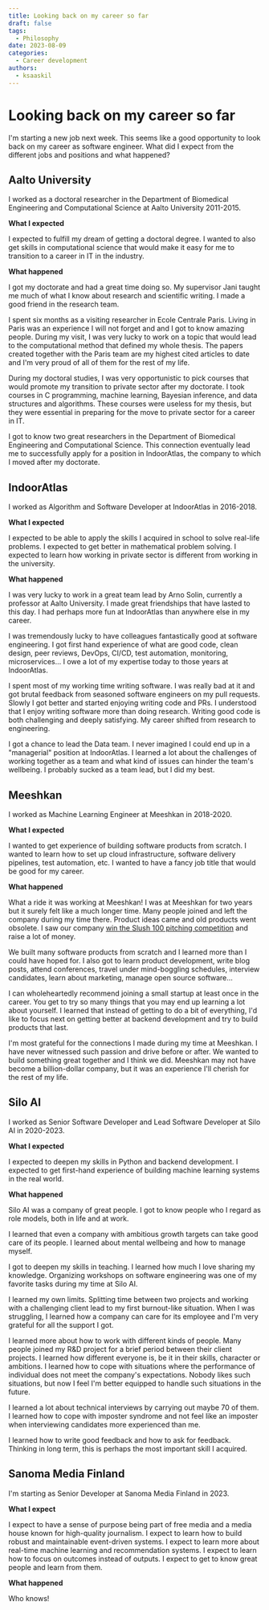 ```yaml
---
title: Looking back on my career so far
draft: false
tags:
  - Philosophy
date: 2023-08-09
categories:
  - Career development
authors:
  - ksaaskil
---
```


# Looking back on my career so far

I'm starting a new job next week. This seems like a good opportunity to look back on my career as software engineer. What did I expect from the different jobs and positions and what happened?

<!-- more -->

## Aalto University

I worked as a doctoral researcher in the Department of Biomedical Engineering and Computational Science at Aalto University 2011-2015.

**What I expected**

I expected to fulfill my dream of getting a doctoral degree. I wanted to also get skills in computational science that would make it easy for me to transition to a career in IT in the industry.

**What happened**

I got my doctorate and had a great time doing so. My supervisor Jani taught me much of what I know about research and scientific writing. I made a good friend in the research team.

I spent six months as a visiting researcher in Ecole Centrale Paris. Living in Paris was an experience I will not forget and and I got to know amazing people. During my visit, I was very lucky to work on a topic that would lead to the computational method that defined my whole thesis. The papers created together with the Paris team are my highest cited articles to date and I'm very proud of all of them for the rest of my life.

During my doctoral studies, I was very opportunistic to pick courses that would promote my transition to private sector after my doctorate. I took courses in C programming, machine learning, Bayesian inference, and data structures and algorithms. These courses were useless for my thesis, but they were essential in preparing for the move to private sector for a career in IT.

I got to know two great researchers in the Department of Biomedical Engineering and Computational Science. This connection eventually lead me to successfully apply for a position in IndoorAtlas, the company to which I moved after my doctorate.

## IndoorAtlas

I worked as Algorithm and Software Developer at IndoorAtlas in 2016-2018.

**What I expected**

I expected to be able to apply the skills I acquired in school to solve real-life problems. I expected to get better in mathematical problem solving. I expected to learn how working in private sector is different from working in the university.

**What happened**

I was very lucky to work in a great team lead by Arno Solin, currently a professor at Aalto University. I made great friendships that have lasted to this day. I had perhaps more fun at IndoorAtlas than anywhere else in my career.

I was tremendously lucky to have colleagues fantastically good at software engineering. I got first hand experience of what are good code, clean design, peer reviews, DevOps, CI/CD, test automation, monitoring, microservices... I owe a lot of my expertise today to those years at IndoorAtlas.

I spent most of my working time writing software. I was really bad at it and got brutal feedback from seasoned software engineers on my pull requests. Slowly I got better and started enjoying writing code and PRs. I understood that I enjoy writing software more than doing research. Writing good code is both challenging and deeply satisfying. My career shifted from research to engineering.

I got a chance to lead the Data team. I never imagined I could end up in a "managerial" position at IndoorAtlas. I learned a lot about the challenges of working together as a team and what kind of issues can hinder the team's wellbeing. I probably sucked as a team lead, but I did my best.

## Meeshkan

I worked as Machine Learning Engineer at Meeshkan in 2018-2020.

**What I expected**

I wanted to get experience of building software products from scratch. I wanted to learn how to set up cloud infrastructure, software delivery pipelines, test automation, etc. I wanted to have a fancy job title that would be good for my career.

**What happened**

What a ride it was working at Meeshkan! I was at Meeshkan for two years but it surely felt like a much longer time. Many people joined and left the company during my time there. Product ideas came and old products went obsolete. I saw our company [win the Slush 100 pitching competition](https://www.youtube.com/watch?v=s-A2puVVCKI) and raise a lot of money.

We built many software products from scratch and I learned more than I could have hoped for. I also got to learn product development, write blog posts, attend conferences, travel under mind-boggling schedules, interview candidates, learn about marketing, manage open source software...

I can wholeheartedly recommend joining a small startup at least once in the career. You get to try so many things that you may end up learning a lot about yourself. I learned that instead of getting to do a bit of everything, I'd like to focus next on getting better at backend development and try to build products that last.

I'm most grateful for the connections I made during my time at Meeshkan. I have never witnessed such passion and drive before or after. We wanted to build something great together and I think we did. Meeshkan may not have become a billion-dollar company, but it was an experience I'll cherish for the rest of my life.

## Silo AI

I worked as Senior Software Developer and Lead Software Developer at Silo AI in 2020-2023.

**What I expected**

I expected to deepen my skills in Python and backend development. I expected to get first-hand experience of building machine learning systems in the real world.

**What happened**

Silo AI was a company of great people. I got to know people who I regard as role models, both in life and at work.

I learned that even a company with ambitious growth targets can take good care of its people. I learned about mental wellbeing and how to manage myself.

I got to deepen my skills in teaching. I learned how much I love sharing my knowledge. Organizing workshops on software engineering was one of my favorite tasks during my time at Silo AI.

I learned my own limits. Splitting time between two projects and working with a challenging client lead to my first burnout-like situation. When I was struggling, I learned how a company can care for its employee and I'm very grateful for all the support I got.

I learned more about how to work with different kinds of people. Many people joined my R&D project for a brief period between their client projects. I learned how different everyone is, be it in their skills, character or ambitions. I learned how to cope with situations where the performance of individual does not meet the company's expectations. Nobody likes such situations, but now I feel I'm better equipped to handle such situations in the future.

I learned a lot about technical interviews by carrying out maybe 70 of them. I learned how to cope with imposter syndrome and not feel like an imposter when interviewing candidates more experienced than me.

I learned how to write good feedback and how to ask for feedback. Thinking in long term, this is perhaps the most important skill I acquired.

## Sanoma Media Finland

I'm starting as Senior Developer at Sanoma Media Finland in 2023.

**What I expect**

I expect to have a sense of purpose being part of free media and a media house known for high-quality journalism. I expect to learn how to build robust and maintainable event-driven systems. I expect to learn more about real-time machine learning and recommendation systems. I expect to learn how to focus on outcomes instead of outputs. I expect to get to know great people and learn from them.

**What happened**

Who knows!
